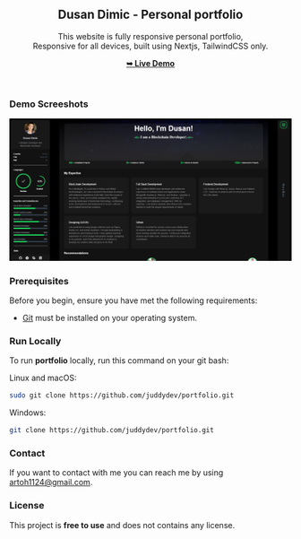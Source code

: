 <div align="center">

  <h2 align="center">Dusan Dimic - Personal portfolio</h2>

This website is fully responsive personal portfolio, <br />Responsive for all devices, built using Nextjs, TailwindCSS only.

<a href="#"><strong>➥ Live Demo</strong></a>

</div>

<br />

### Demo Screeshots

![Osama Portfolio Desktop Demo](./public/readme-images/portfolio.png "Desktop Demo")

### Prerequisites

Before you begin, ensure you have met the following requirements:

- [Git](https://git-scm.com/downloads "Download Git") must be installed on your operating system.

### Run Locally

To run **portfolio** locally, run this command on your git bash:

Linux and macOS:
 
```bash
sudo git clone https://github.com/juddydev/portfolio.git
```

Windows:

```bash
git clone https://github.com/juddydev/portfolio.git
```

### Contact

If you want to contact with me you can reach me by using artoh1124@gmail.com.

### License

This project is **free to use** and does not contains any license.
